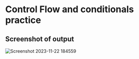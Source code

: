 # Control Flow and conditionals practice

## Screenshot of output
![Screenshot 2023-11-22 184559](https://github.com/josecobi/cflow-js/assets/58313777/f7dc4807-664d-4821-8dbd-66cf2600829d)
